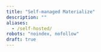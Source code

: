 ```yaml
---
title: "Self-managed Materialize"
description: ""
aliases:
  - /self-hosted/
robots: "noindex, nofollow"
draft: true
---
```


<!-- Note: The self-managed docs are in a separate branch. The self-managed section in main is used for redirect purposes of the pre-self-managed (circa Dec. 2024) self-managed docs -->
